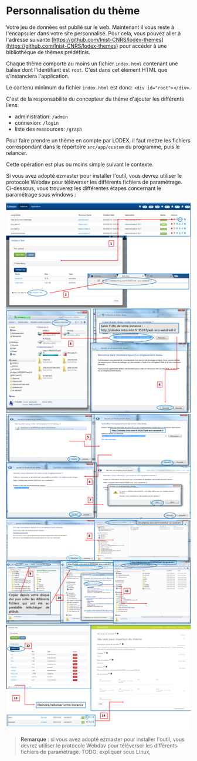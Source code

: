 # Personnalisation du thème

Votre jeu de données est publié sur le web. Maintenant il vous reste à l'encapsuler dans votre site personnalisé. Pour cela, vous pouvez aller à l'adresse suivante  [https://github.com/Inist-CNRS/lodex-themes](https://github.com/Inist-CNRS/lodex-themes) pour accéder à une bibliothèque de thèmes prédéfinis.

Chaque thème comporte au moins un fichier `index.html` contenant une balise dont l'identifiant est `root`. C'est dans cet élément HTML que s'instanciera l'application.

Le contenu minimum du fichier `index.html` est donc: `<div id="root"></div>`.

C'est de la responsabilité du concepteur du thème d'ajouter les différents liens:

* administration: `/admin`
* connexion: `/login`
* liste des ressources: `/graph`

Pour faire prendre un thème en compte par LODEX, il faut mettre les fichiers correspondant dans le répertoire `src/app/custom` du programme, puis le relancer.

Cette opération est plus ou moins simple suivant le contexte.

Si vous avez adopté ezmaster pour installer l'outil, vous devrez utiliser le protocole Webdav pour téléverser les différents fichiers de paramétrage. Ci-dessous, vous trouverez les différentes étapes concernant le paramétrage sous windows :

![Interface ezMaster de chargement de fichiers](../assets/theme2.png)
![Interface Explorer de Windows](../assets/theme3.png)
![Interface Explorer de Windows, WebDav](../assets/theme4.png)
![Copie des fichiers sous Windows](../assets/theme5.png)
![Interface ezMaster pour redémarrer l'instance](../assets/theme6.png)

> **Remarque** : si vous avez adopté ezmaster pour installer l'outil, vous devrez utiliser le protocole Webdav pour téléverser les différents fichiers de paramétrage. TODO: expliquer sous Linux,
